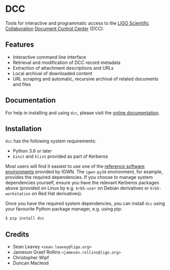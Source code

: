 # DCC
Tools for interactive and programmatic access to the [LIGO Scientific
Collaboration](http://www.ligo.org/) [Document Control Center](https://dcc.ligo.org/)
(DCC).

## Features
- Interactive command line interface
- Retrieval and modification of DCC record metadata
- Extraction of attachment descriptions and URLs
- Local archival of downloaded content
- URL scraping and automatic, recursive archival of related documents and files

## Documentation
For help in installing and using `dcc`, please visit the [online
documentation](https://docs.ligo.org/sean-leavey/dcc/).

## Installation
`dcc` has the following system requirements:

- Python 3.8 or later
- `kinit` and `klist` provided as part of Kerberos

Most users will find it easiest to use one of the [reference software
environments](https://computing.docs.ligo.org/guide/software/environments/) provided by
IGWN. The `igwn-py38` environment, for example, provides the required dependencies. If
you choose to manage system dependencies yourself, ensure you have the relevant Kerberos
packages above (provided on Linux by e.g. `krb5-user` on Debian derivatives or
`krb5-workstation` on Red Hat derivatives).

Once you have the required system dependencies, you can install `dcc` using your
favourite Python package manager, e.g. using pip:

```bash
$ pip install dcc
```

## Credits
- Sean Leavey `<sean.leavey@ligo.org>`
- Jameson Graef Rollins `<jameson.rollins@ligo.org>`
- Christopher Wipf
- Duncan Macleod
